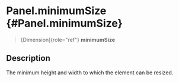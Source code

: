 Panel.minimumSize {#Panel.minimumSize}
=================

> [Dimension]{role="ref"} **minimumSize**

Description
-----------

The minimum height and width to which the element can be resized.
